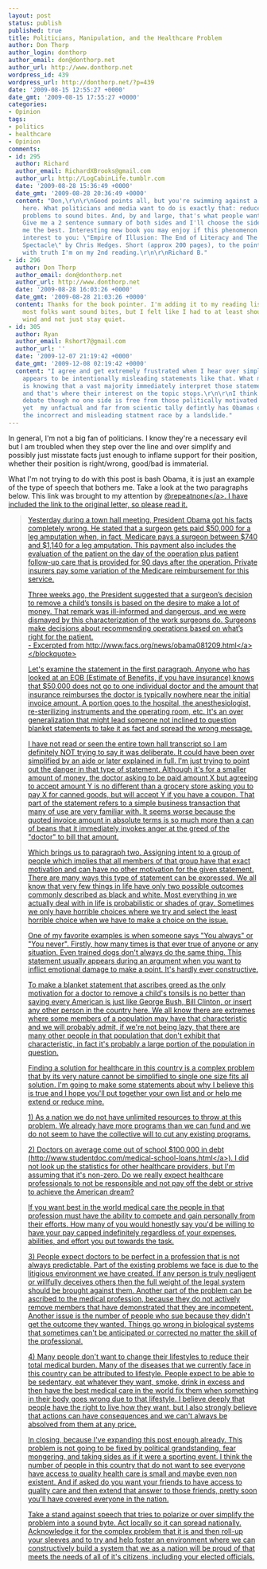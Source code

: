 ```yaml
---
layout: post
status: publish
published: true
title: Politicians, Manipulation, and the Healthcare Problem
author: Don Thorp
author_login: donthorp
author_email: don@donthorp.net
author_url: http://www.donthorp.net
wordpress_id: 439
wordpress_url: http://donthorp.net/?p=439
date: '2009-08-15 12:55:27 +0000'
date_gmt: '2009-08-15 17:55:27 +0000'
categories:
- Opinion
tags:
- politics
- healthcare
- Opinion
comments:
- id: 295
  author: Richard
  author_email: RichardXBrooks@gmail.com
  author_url: http://LogCabinLife.tumblr.com
  date: '2009-08-28 15:36:49 +0000'
  date_gmt: '2009-08-28 20:36:49 +0000'
  content: "Don,\r\n\r\nGood points all, but you're swimming against a strong tide
    here. What politicians and media want to do is exactly that: reduce large, complex
    problems to sound bites. And, by and large, that's what people want these days.
    Give me a 2 sentence summary of both sides and I'll choose the side that hits
    me the best. Interesting new book you may enjoy if this phenomenon is of general
    interest to you: \"Empire of Illusion: The End of Literacy and The Triumph of
    Spectacle\" by Chris Hedges. Short (approx 200 pages), to the point and so brimming
    with truth I'm on my 2nd reading.\r\n\r\nRichard B."
- id: 296
  author: Don Thorp
  author_email: don@donthorp.net
  author_url: http://www.donthorp.net
  date: '2009-08-28 16:03:26 +0000'
  date_gmt: '2009-08-28 21:03:26 +0000'
  content: Thanks for the book pointer. I'm adding it to my reading list. I realize
    most folks want sound bites, but I felt like I had to at least shout into the
    wind and not just stay quiet.
- id: 305
  author: Ryan
  author_email: Rshort7@gmail.com
  author_url: ''
  date: '2009-12-07 21:19:42 +0000'
  date_gmt: '2009-12-08 02:19:42 +0000'
  content: "I agree and get extremely frustrated when I hear over simplified and what
    appears to be intentionally misleading statements like that. What makes it worse
    is knowing that a vast majority immediately interpret those statements as truth
    and that's where their interest on the topic stops.\r\n\r\nI think on the healthcare
    debate though no one side is free from those politically motivated statements
    yet  my unfactual and far from scientic tally defintly has Obamas opponets leading
    the incorrect and misleading statment race by a landslide."
---
```

<p>In general, I'm not a big fan of politicians. I know they're a necessary evil but I am troubled when they step over the line and over simplify and possibly just misstate facts just enough to inflame support for their position, whether their position is right&#47;wrong, good&#47;bad is immaterial.</p>
<p>What I'm not trying to do with this post is bash Obama, it is just an example of the type of speech that bothers me. Take a look at the two paragraphs below. This link was brought to my attention by <a href="http:&#47;&#47;twitter.com&#47;repeatnone" target="_blank">@repeatnone<&#47;a>. I have included the link to the original letter, so please read it.</p>
<blockquote><p>
Yesterday during a town hall meeting, President Obama got his facts completely wrong. He stated that a surgeon gets paid $50,000 for a leg amputation when, in fact, Medicare pays a surgeon between $740 and $1,140 for a leg amputation. This payment also includes the evaluation of the patient on the day of the operation plus patient follow-up care that is provided for 90 days after the operation. Private insurers pay some variation of the Medicare reimbursement for this service.</p>
<p>Three weeks ago, the President suggested that a surgeon&rsquo;s decision to remove a child&rsquo;s tonsils is based on the desire to make a lot of money. That remark was ill-informed and dangerous, and we were dismayed by this characterization of the work surgeons do. Surgeons make decisions about recommending operations based on what&rsquo;s right for the patient.<br />
- Excerpted from <a href="http:&#47;&#47;www.facs.org&#47;news&#47;obama081209.html">http:&#47;&#47;www.facs.org&#47;news&#47;obama081209.html<&#47;a><br />
<&#47;blockquote></p>
<p>Let's examine the statement in the first paragraph. Anyone who has looked at an EOB (Estimate of Benefits, if you have insurance) knows that $50,000 does not go to one individual doctor and the amount that insurance reimburses the doctor is typically nowhere near the initial invoice amount. A portion goes to the hospital, the anesthesiologist, re-sterilizing instruments and the operating room, etc. It's an over generalization that might lead someone not inclined to question blanket statements to take it as fact and spread the wrong message.</p>
<p>I have not read or seen the entire town hall transcript so I am definitely NOT trying to say it was deliberate. It could have been over simplified by an aide or later explained in full. I'm just trying to point out the danger in that type of statement. Although it's for a smaller amount of money, the doctor asking to be paid amount X but agreeing to accept amount Y is no different than a grocery store asking you to pay X for canned goods, but will accept Y if you have a coupon. That part of the statement refers to a simple business transaction that many of use are very familiar with. It seems worse because the quoted invoice amount in absolute terms is so much more than a can of beans that it immediately invokes anger at the greed of the "doctor" to bill that amount.</p>
<p>Which brings us to paragraph two. Assigning intent to a group of people which implies that all members of that group have that exact motivation and can have no other motivation for the given statement. There are many ways this type of statement can be expressed. We all know that very few things in life have only two possible outcomes commonly described as black and white. Most everything in we actually deal with in life is probabilistic or shades of gray. Sometimes we only have horrible choices where we try and select the least horrible choice when we have to make a choice on the issue.</p>
<p>One of my favorite examples is when someone says "You always" or "You never". Firstly, how many times is that ever true of anyone or any situation. Even trained dogs don't always do the same thing. This statement usually appears during an argument when you want to inflict emotional damage to make a point. It's hardly ever constructive.</p>
<p>To make a blanket statement that ascribes greed as the only motivation for a doctor to remove a child's tonsils is no better than saying every American is just like George Bush, Bill Clinton, or insert any other person in the country here. We all know there are extremes where some members of a population may have that characteristic and we will probably admit, if we're not being lazy, that there are many other people in that population that don't exhibit that characteristic, in fact it's probably a large portion of the population in question.</p>
<p>Finding a solution for healthcare in this country is a complex problem that by its very nature cannot be simplified to single one size fits all solution. I'm going to make some statements about why I believe this is true and I hope you'll put together your own list and or help me extend or reduce mine.</p>
<p>1) As a nation we do not have unlimited resources to throw at this problem. We already have more programs than we can fund and we do not seem to have the collective will to cut any existing programs.</p>
<p>2) Doctors on average come out of school $100,000 in debt (<a href="http:&#47;&#47;www.studentdoc.com&#47;medical-school-loans.html">http:&#47;&#47;www.studentdoc.com&#47;medical-school-loans.html<&#47;a>). I did not look up the statistics for other healthcare providers, but I'm assuming that it's non-zero. Do we really expect healthcare professionals to not be responsible and not pay off the debt or strive to achieve the American dream?</p>
<p>If you want best in the world medical care the people in that profession must have the ability to compete and gain personally from their efforts. How many of you would honestly say you'd be willing to have your pay capped indefinitely regardless of your expenses, abilities, and effort you put towards the task.</p>
<p>3) People expect doctors to be perfect in a profession that is not always predictable. Part of the existing problems we face is due to the litigious environment we have created. If any person is truly negligent or willfully deceives others then the full weight of the legal system should be brought against them. Another part of the problem can be ascribed to the medical profession, because they do not actively remove members that have demonstrated that they are incompetent. Another issue is the number of people who sue because they didn't get the outcome they wanted. Things go wrong in biological systems that sometimes can't be anticipated or corrected no matter the skill of the professional.</p>
<p>4) Many people don't want to change their lifestyles to reduce their total medical burden. Many of the diseases that we currently face in this country can be attributed to lifestyle. People expect to be able to be sedentary, eat whatever they want, smoke, drink in excess and then have the best medical care in the world fix them when something in their body goes wrong due to that lifestyle. I believe deeply that people have the right to live how they want, but I also strongly believe that actions can have consequences and we can't always be absolved from them at any price.</p>
<p>In closing, because I've expanding this post enough already. This problem is not going to be fixed by political grandstanding, fear mongering, and taking sides as if it were a sporting event. I think the number of people in this country that do not want to see everyone have access to quality health care is small and maybe even non existent. And if asked do you want your friends to have access to quality care and then extend that answer to those friends, pretty soon you'll have covered everyone in the nation.</p>
<p>Take a stand against speech that tries to polarize or over simplify the problem into a sound byte. Act locally so it can spread nationally.  Acknowledge it for the complex problem that it is and then roll-up your sleeves and to try and help foster an environment where we can constructively build a system that we as a nation will be proud of that meets the needs of all of it's citizens, including your elected officials.</p>
